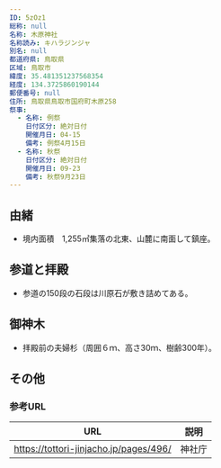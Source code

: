 ```yaml
---
ID: 5zOz1
総称: null
名称: 木原神社
名称読み: キハラジンジャ
別名: null
都道府県: 鳥取県
区域: 鳥取市
緯度: 35.481351237568354
経度: 134.3725860190144
郵便番号: null
住所: 鳥取県鳥取市国府町木原258
祭事:
  - 名称: 例祭
    日付区分: 絶対日付
    開催月日: 04-15
    備考: 例祭4月15日
  - 名称: 秋祭
    日付区分: 絶対日付
    開催月日: 09-23
    備考: 秋祭9月23日
---
```


## 由緒

- 境内面積　1,255㎡集落の北東、山麓に南面して鎮座。

## 参道と拝殿

- 参道の150段の石段は川原石が敷き詰めてある。

## 御神木

- 拝殿前の夫婦杉（周囲６ｍ、高さ30ｍ、樹齢300年）。

## その他

### 参考URL

| URL                                    | 説明   |
| -------------------------------------- | ------ |
| https://tottori-jinjacho.jp/pages/496/ | 神社庁 |
